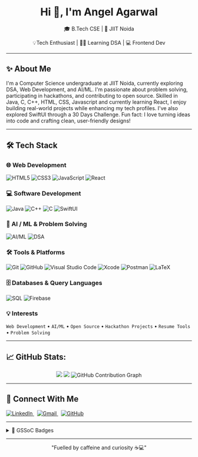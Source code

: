 <h1 align="center">Hi 👋, I'm Angel Agarwal</h1>

<p align="center">🎓 B.Tech CSE | 📍 JIIT Noida</p>
<p align="center">💡Tech Enthusiast | 👨‍💻 Learning DSA | 💻 Frontend Dev </p>

---

<h2>✨ About Me</h2>
I'm a Computer Science undergraduate at JIIT Noida, currently exploring DSA, Web Development, and AI/ML. I'm passionate about problem solving, participating in hackathons, and contributing to open source. Skilled in Java, C, C++, HTML, CSS, Javascript and currently learning React, I enjoy building real-world projects while enhancing my tech profiles. I've also explored SwiftUI through a 30 Days Challenge. Fun fact: I love turning ideas into code and crafting clean, user-friendly designs!
    
---

<h2>🛠️ Tech Stack</h2> 

### 🌐 Web Development
![HTML5](https://img.shields.io/badge/HTML5-E34F26?style=for-the-badge&logo=html5&logoColor=white)
![CSS3](https://img.shields.io/badge/CSS3-1572B6?style=for-the-badge&logo=css3&logoColor=white)
![JavaScript](https://img.shields.io/badge/JavaScript-F7DF1E?style=for-the-badge&logo=javascript&logoColor=black)
![React](https://img.shields.io/badge/React-20232A?style=for-the-badge&logo=react&logoColor=61DAFB)

### 💻 Software Development
![Java](https://img.shields.io/badge/Java-007396?style=for-the-badge&logo=openjdk&logoColor=white)
![C++](https://img.shields.io/badge/C++-00599C?style=for-the-badge&logo=cplusplus&logoColor=white)
![C](https://img.shields.io/badge/C-A8B9CC?style=for-the-badge&logo=c&logoColor=black)
![SwiftUI](https://img.shields.io/badge/SwiftUI-0D96F6?style=for-the-badge&logo=swift&logoColor=white)

### 🧠 AI / ML & Problem Solving
![AI/ML](https://img.shields.io/badge/AI%2FML-102230?style=for-the-badge&logo=python&logoColor=white)
![DSA](https://img.shields.io/badge/DSA-007ACC?style=for-the-badge&logo=leetcode&logoColor=white)

### 🛠️ Tools & Platforms
![Git](https://img.shields.io/badge/Git-F05033?style=for-the-badge&logo=git&logoColor=white)
![GitHub](https://img.shields.io/badge/GitHub-181717?style=for-the-badge&logo=github&logoColor=white)
![Visual Studio Code](https://img.shields.io/badge/VSCode-0078D4?style=for-the-badge&logo=visualstudiocode&logoColor=white)
![Xcode](https://img.shields.io/badge/Xcode-147EFB?style=for-the-badge&logo=xcode&logoColor=white)
![Postman](https://img.shields.io/badge/Postman-FF6C37?style=for-the-badge&logo=postman&logoColor=white)
![LaTeX](https://img.shields.io/badge/LaTeX-008080?style=for-the-badge&logo=latex&logoColor=white)

### 🗄️ Databases & Query Languages
![SQL](https://img.shields.io/badge/SQL-336791?style=for-the-badge&logo=postgresql&logoColor=white)
![Firebase](https://img.shields.io/badge/Firebase-FFCA28?style=for-the-badge&logo=firebase&logoColor=black)

### 💡 Interests
`Web Development` • `AI/ML` • `Open Source` • `Hackathon Projects` • `Resume Tools` • `Problem Solving`


---

<h2>📈 GitHub Stats:</h2>
<p align="center">
  <img src="https://github-readme-stats.vercel.app/api?username=angelagarwal2&show_icons=true&theme=nightowl" height="160px"/>
  <img src="https://github-readme-stats.vercel.app/api/top-langs/?username=angelagarwal2&layout=compact&theme=nightowl" height="160px"/>
  <img src="https://github-readme-activity-graph.vercel.app/graph?username=angelagarwal2&theme=nightowl&hide_border=true" alt="GitHub Contribution Graph"/>
</p>

---

<h2>💬 Connect With Me</h2>
<p>
  <a href="https://www.linkedin.com/in/angel-agarwal-97794432a/" target="_blank">
    <img alt="LinkedIn" src="https://img.shields.io/badge/LinkedIn-0077B5.svg?&style=for-the-badge&logo=linkedin&logoColor=white" />
  </a>
  &nbsp;
  <a href="mailto:angel.agarwal28feb@gmail.com" target="_blank">
    <img alt="Gmail" src="https://img.shields.io/badge/Gmail-D14836.svg?&style=for-the-badge&logo=gmail&logoColor=white" />
  </a>
  &nbsp;
  <a href="https://github.com/angelagarwal2" target="_blank">
    <img alt="GitHub" src="https://img.shields.io/badge/GitHub-181717.svg?&style=for-the-badge&logo=github&logoColor=white" />
  </a>
</p>

---

<details>
  <summary>🏅 GSSoC Badges </summary>
  <br/>
  <p align="center">
    <img src="https://github.com/angelagarwal2/angelagarwal2/blob/main/Postman_API_Fundamentals_Student_Expert.png" width="130" alt="Postman GSSoC Badge" />
  </p>
</details>

---

<p align="center">
"Fuelled by caffeine and curiosity ☕💻"
</p>